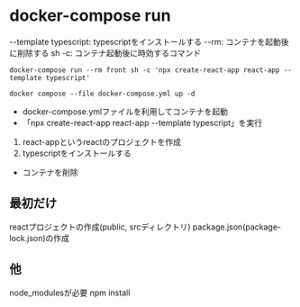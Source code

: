 # docker-compose run
--template typescript: typescriptをインストールする
--rm: コンテナを起動後に削除する
sh -c: コンテナ起動後に時効するコマンド

```
docker-compose run --rm front sh -c 'npx create-react-app react-app --template typescript'
```

```
docker compose --file docker-compose.yml up -d
```

- docker-compose.ymlファイルを利用してコンテナを起動
- 「npx create-react-app react-app --template typescript」を実行
1. react-appというreactのプロジェクトを作成
2. typescriptをインストールする
- コンテナを削除

## 最初だけ
reactプロジェクトの作成(public, srcディレクトリ)
package.json(package-lock.json)の作成

## 他
node_modulesが必要
npm install